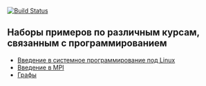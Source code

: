 [![Build Status](https://travis-ci.org/fufler/mipt-cs-samples.svg?branch=master)](https://travis-ci.org/fufler/mipt-cs-samples)

## Наборы примеров по различным курсам, связанным с программированием

* [Введение в системное программирование под Linux](linux-system-programming-overview)
* [Введение в MPI](mpi-intro)
* [Графы](graphs)
